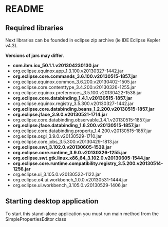 README
======

Required libraries
------------------

Next libraries can be founded in eclipse zip archive (ie IDE Eclipse Kepler v4.3).

**Versions of jars may differ**.

* **com.ibm.icu_50.1.1.v201304230130.jar**
* org.eclipse.equinox.app_1.3.100.v20130327-1442.jar
* **org.eclipse.core.commands_3.6.100.v20130515-1857.jar**
* org.eclipse.equinox.common_3.6.200.v20130402-1505.jar
* org.eclipse.core.contenttype_3.4.200.v20130326-1255.jar
* org.eclipse.equinox.preferences_3.5.100.v20130422-1538.jar
* **org.eclipse.core.databinding_1.4.1.v20130515-1857.jar**
* org.eclipse.equinox.registry_3.5.300.v20130327-1442.jar
* **org.eclipse.core.databinding.beans_1.2.200.v20130515-1857.jar**
* **org.eclipse.jface_3.9.0.v20130521-1714.jar**
* org.eclipse.core.databinding.observable_1.4.1.v20130515-1857.jar
* **org.eclipse.jface.databinding_1.6.200.v20130515-1857.jar**
* org.eclipse.core.databinding.property_1.4.200.v20130515-1857.jar
* org.eclipse.osgi_3.9.0.v20130529-1710.jar
* org.eclipse.core.jobs_3.5.300.v20130429-1813.jar
* **org.eclipse.swt_3.102.0.v20130605-1539.jar**
* **org.eclipse.core.runtime_3.9.0.v20130326-1255.jar**
* **org.eclipse.swt.gtk.linux.x86_64_3.102.0.v20130605-1544.jar**
* **org.eclipse.core.runtime.compatibility.registry_3.5.200.v20130514-1256.jar**
* org.eclipse.ui_3.105.0.v20130522-1122.jar
* org.eclipse.e4.ui.workbench_1.0.0.v20130531-1444.jar
* org.eclipse.ui.workbench_3.105.0.v20130529-1406.jar


Starting desktop application
-------------------------
To start this stand-alone application you must run main method from the SimplePropertiesEditor class


